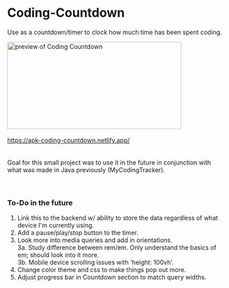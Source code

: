 # Coding-Countdown
Use as a countdown/timer to clock how much time has been spent coding.

<img src="https://i.gyazo.com/80a83648b7e00d8c8d1b1648e266a823.png" alt="preview of Coding Countdown" width="400" height="200" /><br/><br/>
https://apk-coding-countdown.netlify.app/ <br/><br/><br/>
Goal for this small project was to use it in the future in conjunction with what was made in Java previously (MyCodingTracker).
<br/><br/><br/>
### To-Do in the future
1. Link this to the backend w/ ability to store the data regardless of what device I'm currently using.
2. Add a pause/play/stop button to the timer.
3. Look more into media queries and add in orientations.<br/>
  3a. Study difference between rem/em.  Only understand the basics of em; should look into it more.<br/>
  3b. Mobile device scrolling issues with 'height: 100vh'.<br/>
4. Change color theme and css to make things pop out more.
5. Adjust progress bar in Countdown section to match query widths.
